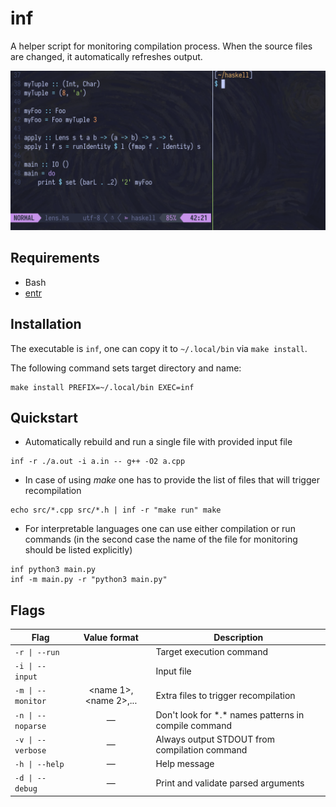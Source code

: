 # inf

A helper script for monitoring compilation process.
When the source files are changed, it automatically refreshes output.

<img src="https://github.com/magnickolas/inf/blob/815abc8c51ec0afb5653211c557de662dad04bb6/extra/demo.gif" width="700">

## Requirements

- Bash
- [entr](https://github.com/eradman/entr)

## Installation

The executable is `inf`, one can copy it to `~/.local/bin` via `make install`.

The following command sets target directory and name:
```shell
make install PREFIX=~/.local/bin EXEC=inf
```

## Quickstart

- Automatically rebuild and run a single file with provided input file
```shell
inf -r ./a.out -i a.in -- g++ -O2 a.cpp
 ```

- In case of using *make* one has to provide the list of files that will trigger recompilation
```shell
echo src/*.cpp src/*.h | inf -r "make run" make
```

- For interpretable languages one can use either compilation or run commands (in the second case the name of the file for monitoring should be listed explicitly)
```shell
inf python3 main.py
inf -m main.py -r "python3 main.py"
```

## Flags

| Flag              |     Value format      | Description                                                                                 |
| ----------------- |:---------------------:| ------------------------------------------------------------------------------------------- |
| `-r \| --run`     |       <command>       | Target execution command                                                                    |
| `-i \| --input`   |        <name>         | Input file                                                                                  |
| `-m \| --monitor` | <name 1>,<name 2>,... | Extra files to trigger recompilation                                                        |
| `-n \| --noparse` |           —           | Don't look for \*.\* names patterns in compile command                                      |
| `-v \| --verbose` |           —           | Always output STDOUT from compilation command                                               |
| `-h \| --help`    |           —           | Help message                                                                                |
| `-d \| --debug`   |           —           | Print and validate parsed arguments                                                         |
